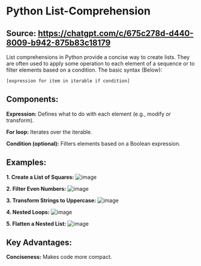 # Python List-Comprehension

## Source: https://chatgpt.com/c/675c278d-d440-8009-b942-875b83c18179


List comprehensions in Python provide a concise way to create lists. They are often used to apply some operation to each element of a sequence or to filter elements based on a condition. The basic syntax (Below):

    [expression for item in iterable if condition]

## Components:
**Expression:** Defines what to do with each element (e.g., modify or transform).

**For loop:** Iterates over the iterable.

**Condition (optional):** Filters elements based on a Boolean expression.

## Examples:
**1. Create a List of Squares:**
![image](https://github.com/user-attachments/assets/1b77bc03-bc2d-4c33-b941-62919aa449c7)

**2. Filter Even Numbers:**
![image](https://github.com/user-attachments/assets/cfb64d2f-e925-4557-a5ac-4dfdb0f1a60e)

**3. Transform Strings to Uppercase:**
![image](https://github.com/user-attachments/assets/1b646e7d-a006-4a70-bbec-80117d72e19f)

**4. Nested Loops:**
![image](https://github.com/user-attachments/assets/5669ee12-1ab9-4ccf-b2bc-08170d800be2)

**5. Flatten a Nested List:**
![image](https://github.com/user-attachments/assets/00644b61-29ba-4ae2-901e-a9b77e984015)


## Key Advantages:

**Conciseness:** Makes code more compact.





